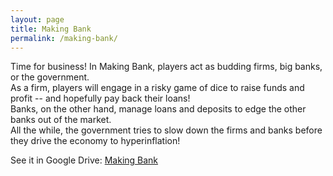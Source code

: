 ```yaml
---
layout: page
title: Making Bank
permalink: /making-bank/
---
```

Time for business! In Making Bank, players act as budding firms, big banks, or the government.  
As a firm, players will engage in a risky game of dice to raise funds and profit -- and hopefully pay back their loans!  
Banks, on the other hand, manage loans and deposits to edge the other banks out of the market.  
All the while, the government tries to slow down the firms and banks before they drive the economy to hyperinflation!  

See it in Google Drive: [Making Bank](https://drive.google.com/open?id=1nEDurvz-rqVTbbG3jvZB5IDhnFViG4_i)
